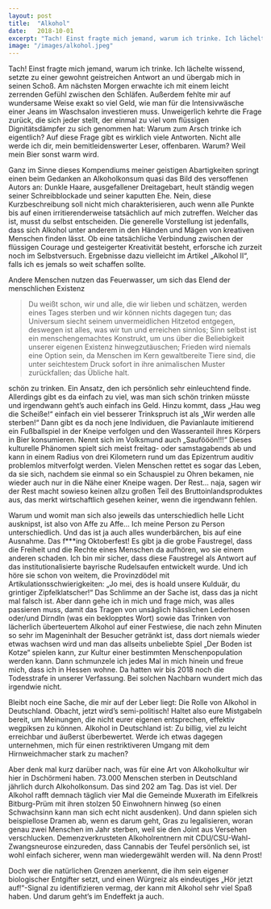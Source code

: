 ```yaml
---
layout: post
title:  "Alkohol"
date:   2018-10-01
excerpt: "Tach! Einst fragte mich jemand, warum ich trinke. Ich lächelte wissend, setzte zu einer gewohnt geistreichen Antwort an und übergab mich in seinen Schoß."
image: "/images/alkohol.jpeg"
---
```


Tach! Einst fragte mich jemand, warum ich trinke. Ich lächelte wissend, setzte zu einer gewohnt geistreichen Antwort an und übergab mich in seinen Schoß. Am nächsten Morgen erwachte ich mit einem leicht zerrenden Gefühl zwischen den Schläfen. Außerdem fehlte mir auf wundersame Weise exakt so viel Geld, wie man für die Intensivwäsche einer Jeans im Waschsalon investieren muss. Unweigerlich kehrte die Frage zurück, die sich jeder stellt, der einmal zu viel vom flüssigen Dignitätsdämpfer zu sich genommen hat: Warum zum Arsch trinke ich eigentlich? Auf diese Frage gibt es wirklich viele Antworten. Nicht alle werde ich dir, mein bemitleidenswerter Leser, offenbaren. Warum? Weil mein Bier sonst warm wird.

Ganz im Sinne dieses Kompendiums meiner geistigen Abartigkeiten springt einen beim Gedanken an Alkoholkonsum quasi das Bild des versoffenen Autors an: Dunkle Haare, ausgefallener Dreitagebart, heult ständig wegen seiner Schreibblockade und seiner kaputten Ehe. Nein, diese Kurzbeschreibung soll nicht mich charakterisieren, auch wenn alle Punkte bis auf einen irritierenderweise tatsächlich auf mich zutreffen. Welcher das ist, musst du selbst entscheiden. Die generelle Vorstellung ist jedenfalls, dass sich Alkohol unter anderem in den Händen und Mägen von kreativen Menschen finden lässt. Ob eine tatsächliche Verbindung zwischen der flüssigen Courage und gesteigerter Kreativität besteht, erforsche ich zurzeit noch im Selbstversuch. Ergebnisse dazu vielleicht im Artikel „Alkohol II“, falls ich es jemals so weit schaffen sollte.

Andere Menschen nutzen das Feuerwasser, um sich das Elend der menschlichen Existenz
 
> Du weißt schon, wir und alle, die wir lieben und schätzen, werden eines Tages sterben und wir können nichts dagegen tun; das Universum siecht seinem unvermeidlichen Hitzetod entgegen, deswegen ist alles, was wir tun und erreichen sinnlos; Sinn selbst ist ein menschengemachtes Konstrukt, um uns über die Beliebigkeit unserer eigenen Existenz hinwegzutäuschen; Frieden wird niemals eine Option sein, da Menschen im Kern gewaltbereite Tiere sind, die unter seichtestem Druck sofort in ihre animalischen Muster zurückfallen; das Übliche halt.

schön zu trinken. Ein Ansatz, den ich persönlich sehr einleuchtend finde. Allerdings gibt es da einfach zu viel, was man sich schön trinken müsste und irgendwann geht’s auch einfach ins Geld. Hinzu kommt, dass „Hau weg die Scheiße!“ einfach ein viel besserer Trinkspruch ist als „Wir werden alle sterben!“
Dann gibt es da noch jene Individuen, die Pavianlaute imitierend ein Fußballspiel in der Kneipe verfolgen und den Wasseranteil ihres Körpers in Bier konsumieren. Nennt sich im Volksmund auch „Saufööön!!!“ Dieses kulturelle Phänomen spielt sich meist freitag- oder samstagabends ab und kann in einem Radius von drei Kilometern rund um das Epizentrum auditiv problemlos mitverfolgt werden. Vielen Menschen rettet es sogar das Leben, da sie sich, nachdem sie einmal so ein Schauspiel zu Ohren bekamen, nie wieder auch nur in die Nähe einer Kneipe wagen. Der Rest… naja, sagen wir der Rest macht sowieso keinen allzu großen Teil des Bruttoinlandsproduktes aus, das merkt wirtschaftlich gesehen keiner, wenn die irgendwann fehlen.

Warum und womit man sich also jeweils das unterschiedlich helle Licht ausknipst, ist also von Affe zu Affe… Ich meine Person zu Person unterschiedlich. Und das ist ja auch alles wunderbärchen, bis auf eine Ausnahme. Das f***ing Oktoberfest! Es gibt ja die grobe Faustregel, dass die Freiheit und die Rechte eines Menschen da aufhören, wo sie einem anderen schaden. Ich bin mir sicher, dass diese Faustregel als Antwort auf das institutionalisierte bayrische Rudelsaufen entwickelt wurde. Und ich höre sie schon von weitem, die Provinzdödel mit Artikulationsschwierigkeiten: „Jo mei, des is hoald unsere Kulduär, du grintiger Zipfelklatscher!“ Das Schlimme an der Sache ist, dass das ja nicht mal falsch ist. Aber dann gehe ich in mich und frage mich, was alles passieren muss, damit das Tragen von unsäglich hässlichen Lederhosen oder/und Dirndln (was ein beklopptes Wort) sowie das Trinken von lächerlich überteuertem Alkohol auf einer Festwiese, die nach zehn Minuten so sehr im Mageninhalt der Besucher getränkt ist, dass dort niemals wieder etwas wachsen wird und man das allseits unbeliebte Spiel „Der Boden ist Kotze“ spielen kann, zur Kultur einer bestimmten Menschenpopulation werden kann. Dann schmunzele ich jedes Mal in mich hinein und freue mich, dass ich in Hessen wohne. Da hatten wir bis 2018 noch die Todesstrafe in unserer Verfassung. Bei solchen Nachbarn wundert mich das irgendwie nicht.

Bleibt noch eine Sache, die mir auf der Leber liegt: Die Rolle von Alkohol in Deutschland. Obacht, jetzt wird’s semi-politisch! Haltet also eure Mistgabeln bereit, um Meinungen, die nicht eurer eigenen entsprechen, effektiv wegpiksen zu können. Alkohol in Deutschland ist: Zu billig, viel zu leicht erreichbar und äußerst überbewertet. Werde ich etwas dagegen unternehmen, mich für einen restriktiveren Umgang mit dem Hirnweichmacher stark zu machen? 

Aber denk mal kurz darüber nach, was für eine Art von Alkoholkultur wir hier in Dschörmeni haben. 73.000 Menschen sterben in Deutschland jährlich durch Alkoholkonsum.  Das sind 202 am Tag. Das ist viel. Der Alkohol rafft demnach täglich vier Mal die Gemeinde Muxerath im Eifelkreis Bitburg-Prüm mit ihren stolzen 50 Einwohnern hinweg (so einen Schwachsinn kann man sich echt nicht ausdenken). Und dann spielen sich beispiellose Dramen ab, wenn es darum geht, Gras zu legalisieren, woran genau zwei Menschen im Jahr sterben, weil sie den Joint aus Versehen verschlucken. Demenzverkrusteten Alkoholrentnern mit CDU/CSU-Wahl-Zwangsneurose einzureden, dass Cannabis der Teufel persönlich sei, ist wohl einfach sicherer, wenn man wiedergewählt werden will. Na denn Prost!

Doch wer die natürlichen Grenzen anerkennt, die ihm sein eigener biologischer Entgifter setzt, und einen Würgreiz als eindeutiges „Hör jetzt auf!“-Signal zu identifizieren vermag, der kann mit Alkohol sehr viel Spaß haben. Und darum geht’s im Endeffekt ja auch.
